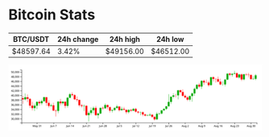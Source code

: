 # Bitcoin Stats

BTC/USDT|24h change|24h high|24h low|
|---|---|---|---|
|$48597.64|3.42%|$49156.00|$46512.00|

<img src="./chart.svg">
